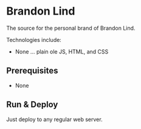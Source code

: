 # Brandon Lind

The source for the personal brand of Brandon Lind.

Technologies include:

- None ... plain ole JS, HTML, and CSS

## Prerequisites

- None
## Run & Deploy

Just deploy to any regular web server.
